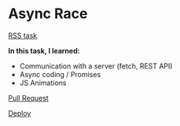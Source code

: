 # Async Race

[RSS task](https://github.com/rolling-scopes-school/tasks/blob/master/tasks/async-race.md)

**In this task, I learned:**

- Сommunication with a server (fetch, REST API)
- Async coding / Promises
- JS Animations

[Pull Request](https://github.com/ogimly/async-race/pull/1)

[Deploy](https://ogimly.github.io/async-race)
